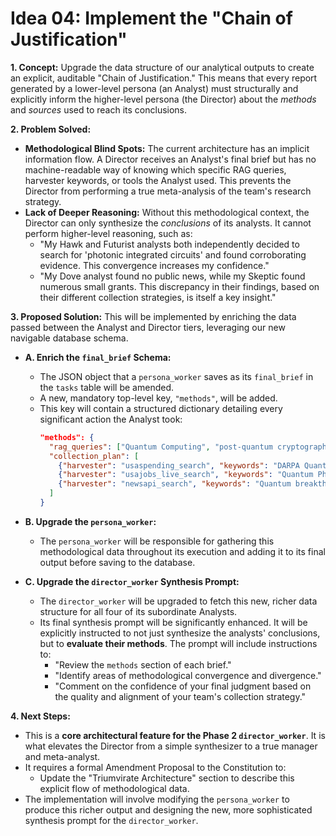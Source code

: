# Idea 04: Implement the "Chain of Justification"

**1. Concept:**
Upgrade the data structure of our analytical outputs to create an explicit, auditable "Chain of Justification." This means that every report generated by a lower-level persona (an Analyst) must structurally and explicitly inform the higher-level persona (the Director) about the _methods_ and _sources_ used to reach its conclusions.

**2. Problem Solved:**

- **Methodological Blind Spots:** The current architecture has an implicit information flow. A Director receives an Analyst's final brief but has no machine-readable way of knowing which specific RAG queries, harvester keywords, or tools the Analyst used. This prevents the Director from performing a true meta-analysis of the team's research strategy.
- **Lack of Deeper Reasoning:** Without this methodological context, the Director can only synthesize the _conclusions_ of its analysts. It cannot perform higher-level reasoning, such as:
  - "My Hawk and Futurist analysts both independently decided to search for 'photonic integrated circuits' and found corroborating evidence. This convergence increases my confidence."
  - "My Dove analyst found no public news, while my Skeptic found numerous small grants. This discrepancy in their findings, based on their different collection strategies, is itself a key insight."

**3. Proposed Solution:**
This will be implemented by enriching the data passed between the Analyst and Director tiers, leveraging our new navigable database schema.

- **A. Enrich the `final_brief` Schema:**

  - The JSON object that a `persona_worker` saves as its `final_brief` in the `tasks` table will be amended.
  - A new, mandatory top-level key, `"methods"`, will be added.
  - This key will contain a structured dictionary detailing every significant action the Analyst took:
    ```json
    "methods": {
      "rag_queries": ["Quantum Computing", "post-quantum cryptography"],
      "collection_plan": [
        {"harvester": "usaspending_search", "keywords": "DARPA Quantum Information Science"},
        {"harvester": "usajobs_live_search", "keywords": "Quantum Physicist TS/SCI"},
        {"harvester": "newsapi_search", "keywords": "Quantum breakthrough China"}
      ]
    }
    ```

- **B. Upgrade the `persona_worker`:**

  - The `persona_worker` will be responsible for gathering this methodological data throughout its execution and adding it to its final output before saving to the database.

- **C. Upgrade the `director_worker` Synthesis Prompt:**
  - The `director_worker` will be upgraded to fetch this new, richer data structure for all four of its subordinate Analysts.
  - Its final synthesis prompt will be significantly enhanced. It will be explicitly instructed to not just synthesize the analysts' conclusions, but to **evaluate their methods**. The prompt will include instructions to:
    - "Review the `methods` section of each brief."
    - "Identify areas of methodological convergence and divergence."
    - "Comment on the confidence of your final judgment based on the quality and alignment of your team's collection strategy."

**4. Next Steps:**

- This is a **core architectural feature for the Phase 2 `director_worker`**. It is what elevates the Director from a simple synthesizer to a true manager and meta-analyst.
- It requires a formal Amendment Proposal to the Constitution to:
  - Update the "Triumvirate Architecture" section to describe this explicit flow of methodological data.
- The implementation will involve modifying the `persona_worker` to produce this richer output and designing the new, more sophisticated synthesis prompt for the `director_worker`.
